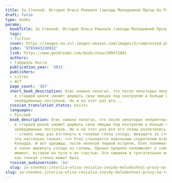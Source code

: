 ```yaml
---
title: За Стенкой. История Отиса Ревиаля (звезды Молодежной Прозы На Русском)
draft: false
type: books
params:
  bookTitle: За Стенкой. История Отиса Ревиаля (звезды Молодежной Прозы На Русском)
  tags:
  - fiction
  cover: https://images-na.ssl-images-amazon.com/images/S/compressed.photo.goodreads.com/books/1710480243i/209972881.jpg
  isbn: '9785043228932'
  link: https://www.goodreads.com/book/show/209972881
  authors:
  - Габриэль Коста
  publication_year: '2021'
  publishers:
  - Litres
  - АСТ
  page_count: '367'
  short_book_description: Отис наивно полагал, что после некоторых неприятных инцидентов
    в старшей школе сможет держать свои эмоции под контролем и больше никогда не совершать
    необдуманных поступков. Но и на этот раз все...
  russian_translation_status: exists
  languages:
  - Русский
  book_description: Отис наивно полагал, что после некоторых неприятных инцидентов
    в старшей школе сможет держать свои эмоции под контролем и больше никогда не совершать
    необдуманных поступков. Но и на этот раз все его планы разлетелись в пух и прах
    — стоило лишь раз взглянуть в голубые глаза соседа, живущего за стенкой. И стенка
    эта настолько тонкая, что Отис становится невольным слушателем всей бурной жизни
    Конарда. И вот однажды, после нелепой первой встречи, Отис понимает, что уже не
    в силах выкинуть соседа из головы. Однако прошлое напоминает о себе в самый неподходящий
    момент, вставая на пути к их счастью. Эта смешная и трогательная история о том,
    как тонкая стенка может быть
  russian_audioversion: 'no'
  slug: za-stenkoi-istoriia-otisa-revialia-zvezdy-molodezhnoi-prozy-na-russkom-492be2e8
slug: za-stenkoi-istoriia-otisa-revialia-zvezdy-molodezhnoi-prozy-na-russkom-492be2e8
---
```

